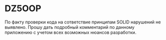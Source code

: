 # DZ5OOP

   По факту проверки кода на сответствие принципам SOLID нарушений не выявлено.
Прошу дать подробный комментарий  по данному приложению с учетом всех возможных нюансов
разработки.
    
